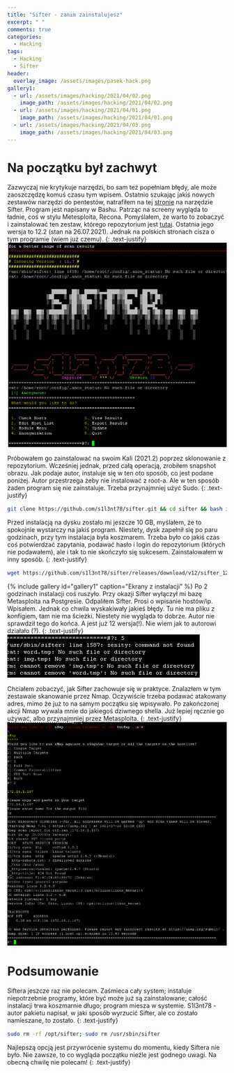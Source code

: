 ```yaml
---
title: "Sifter - zanim zainstalujesz"
excerpt: " "
comments: true
categories:
  - Hacking  
tags:
  - Hacking
  - Sifter
header:
  overlay_image: /assets/images/pasek-hack.png
gallery1:
  - url: /assets/images/hacking/2021/04/02.png
    image_path: /assets/images/hacking/2021/04/02.png    
  - url: /assets/images/hacking/2021/04/01.png
    image_path: /assets/images/hacking/2021/04/01.png
  - url: /assets/images/hacking/2021/04/03.png
    image_path: /assets/images/hacking/2021/04/03.png
---
```

# Na początku był zachwyt
Zazwyczaj nie krytykuje narzędzi, bo sam też popełniam błędy, ale może zaoszczędzę komuś czasu tym wpisem. Ostatnio szukając jakiś nowych zestawów narzędzi do pentestów, natrafiłem na tej [stronie](https://geekflare.com/web-penetration-testing-tools/) na narzędzie Sifter. Program jest napisany w Bashu. Patrząc na screeny wygląda to ładnie, coś w stylu Metesploita, Recona. Pomyślałem, że warto to zobaczyć i zainstalować ten zestaw, którego repozytorium jest [tutaj](https://github.com/s1l3nt78/sifter). Ostatnia jego wersja to 12.2 (stan na 26.07.2021). Jednak na polskich stronach cisza o tym programie (wiem już czemu). 
{: .text-justify}
![sifter](/assets/images/hacking/2021/04/sifter.png)

Próbowałem go zainstalować na swoim Kali (2021.2) poprzez sklonowanie z repozytorium. Wcześniej jednak, przed całą operacją, zrobiłem snapshot obrazu. Jak podaje autor, instaluje się w ten oto sposób, co jest podane poniżej. Autor przestrzega żeby nie instalować z root-a. Ale w ten sposób żaden program się nie zainstaluje. Trzeba przynajmniej użyć Sudo.
{: .text-justify}
```bash
git clone https://github.com/s1l3nt78/sifter.git && cd sifter && bash install.sh
```
Przed instalacją na dysku zostało mi jeszcze 10 GB, myślałem, że to spokojnie wystarczy na jakiś program. Niestety, dysk zapełnił się po paru godzinach, przy tym instalacja była koszmarem. Trzeba było co jakiś czas coś potwierdzać zapytania, podawać hasło i login do repozytorium (których nie podawałem), ale i tak to nie skończyło się sukcesem. Zainstalowałem w inny sposób.
{: .text-justify}
```bash
wget https://github.com/s1l3nt78/sifter/releases/download/v12/sifter_12.deb; sudo dpkg -i sifter_12.deb; sudo sifter
```
{% include gallery id="gallery1" caption="Ekrany z instalacji"  %}
Po 2 godzinach instalacji coś ruszyło. Przy okazji Sifter wyłączył mi bazę Metasploita na Postgresie. Odpaliłem Sifter. Prosi o wpisanie hostów/ip. Wpisałem. Jednak co chwila wyskakiwały jakieś błędy. Tu nie ma pliku z konfigiem, tam nie ma ścieżki. Niestety nie wygląda to dobrze. Autor nie sprawdził tego do końca. A jest już 12 wersja(!). Nie wiem jak to autorowi działało (?).
{: .text-justify}
![path](/assets/images/hacking/2021/04/path.png)

Chciałem zobaczyć, jak Sifter zachowuje się w praktyce. Znalazłem w tym zestawaie skanowanie przez Nmap. Oczywiście trzeba podawać atakowany adres, mimo że już to na samym początku się wpisywało. Po zakończonej akcji Nmap wywala mnie do jakiegoś dziwnego shella. Już lepiej ręcznie go używać, albo przynajmniej przez Metasploita.
{: .text-justify}
![sifter](/assets/images/hacking/2021/04/nmap.png)

# Podsumowanie
Siftera jeszcze raz nie polecam. Zaśmieca cały system; instaluje niepotrzebnie programy, które być może już są zainstalowane; całość instalacji trwa koszmarnie długo; program miesza w systemie. S1l3nt78 - autor pakietu napisał, w jaki sposób wyrzucić Sifter, ale co zostało namieszane, to zostało.
{: .text-justify}
```bash
sudo rm -rf /opt/sifter; sudo rm /usr/sbin/sifter 
```
Najlepszą opcją jest przywrócenie systemu do momentu, kiedy Siftera nie było. Nie zawsze, to co wygląda początku nieźle jest godnego uwagi. Na obecną chwilę nie polecam!
{: .text-justify}
